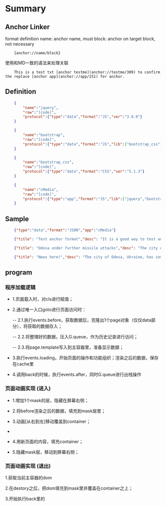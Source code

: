 # Summary

## Anchor Linker

format definition
name:   anchor name, must
block:  anchor on target block, not necessary

```TEXT
    {anchor://name/block}
```

使用和MD一致的语法来处理关联

```TEXT
    This is a test txt [anchor testme](anchor://testme/309) to confirm the replace [anchor app](anchor://app/251) for anchor.
```


## Definition

```JSON
    {
        "name":"jquery",
        "raw":"[code]",
        "protocol":{"type":"data","format":"JS","ver":"3.8.0"}
    }
```

```JSON
    {
        "name":"bootstrap",
        "raw":"[code]",
        "protocol":{"type":"data","format":"JS","lib":["bootstrap_css"],"ver":"5.1.3"}
    }
```

```JSON
    {
        "name":"bootstrap_css",
        "raw":"[code]",
        "protocol":{"type":"data","format":"CSS","ver":"5.1.3"}
    }
```

```JSON
    {
        "name":"cMedia",
        "raw":"[code]",
        "protocol":{"type":"app","format":"JS","lib":["jquery","bootstrap"],"ver":"0.1.0"}
    }
```

## Sample

```JSON
    {"type":"data","format":"JSON","app":"cMedia"}
```

```JSON
    {"title": "Test anchor format","desc": "It is a good way to test anchor format","content":"This is a test txt [anchor testme](anchor://testme/309) to confirm the replace [anchor app](anchor://app/251) for anchor."}
```

```JSON
    {"title": "Odesa under further missile attacks","desc": "The city of Odesa, Ukraine, has come under further missile attacks Monday evening local time.   Around 10 p.m. local time (3 p.m. ET), witnesses in the center of the city said they heard several large explosions which shook buildings.","content":"The city of Odesa, Ukraine, has come under further missile attacks Monday evening local time.   Around 10 p.m. local time (3 p.m. ET), witnesses in the center of the city said they heard several large explosions which shook buildings.  Social media showed at least one large fire burning. and a witness said a large shopping center was on fire. The resident of a city more than 40 kilometers (25 miles) from Odesa reported hearing the blasts.   A few hours earlier, Odesa city council reported three cruise missiles were fired from a Tu-22 bomber. Five buildings were destroyed and two people injured.  The targets were unknown but some images from Odesa suggested a mixed residential-industrial area had been hit.  Video released by the city council showed widespread devastation across a wide area.   On Monday morning authorities four sea-launched Onyx cruise missiles were fired towards Odesa.   The earlier attacks came as European Council President Charles Michel visited Odesa.  On Sunday, ten cruise missiles were fired at the Odesa area. Russia has used submarines, surface ships and aircraft to launch missiles at Odesa in recent days.","images":["base64 image","base64 image"]}
```

```JSON
    {"title": "News here!","desc": "The city of Odesa, Ukraine, has come under further missile attacks Monday evening local time.   Around 10 p.m. local time (3 p.m. ET), witnesses in the center of the city said they heard several large explosions which shook buildings.","content":"The city of Odesa, Ukraine, has come under further missile attacks Monday evening local time.   Around 10 p.m. local time (3 p.m. ET), witnesses in the center of the city said they heard several large explosions which shook buildings.  Social media showed at least one large fire burning. and a witness said a large shopping center was on fire. The resident of a city more than 40 kilometers (25 miles) from Odesa reported hearing the blasts.   A few hours earlier, Odesa city council reported three cruise missiles were fired from a Tu-22 bomber. Five buildings were destroyed and two people injured.  The targets were unknown but some images from Odesa suggested a mixed residential-industrial area had been hit.  Video released by the city council showed widespread devastation across a wide area.   On Monday morning authorities four sea-launched Onyx cruise missiles were fired towards Odesa.   The earlier attacks came as European Council President Charles Michel visited Odesa.  On Sunday, ten cruise missiles were fired at the Odesa area. Russia has used submarines, surface ships and aircraft to launch missiles at Odesa in recent days.","images":["base64 image","base64 image"]}
```


## program

### 程序加载逻辑

- 1.页面载入时，对cls进行赋值；

- 2.通过唯一入口goto进行页面访问时：
  
    -- 2.1.执行events.before，获取数据后，克隆出1个page对象（仅仅data部分），将获取的数据存入；

    -- 2.2.将整理好的数据，压入G.queue，作为历史记录进行访问；

    -- 2.3.将page.template写入到主容器里，准备显示数据；

- 3.执行events.loading，开始页面的操作和功能组织；渲染之后的数据，保存在cache里

- 4.调用back的时候，执行events.after，同时G.queue进行出栈操作

### 页面动画实现 (进入)

- 1.增加1个mask的层，隐藏在屏幕右侧；

- 2.将before渲染之后的数据，填充到mask层里；

- 3.动画[从右到左]移动覆盖到container；
- 
- 4.用新页面的内容，填充container；

- 5.隐藏mask层，移动到屏幕右侧；

### 页面动画实现 (退出)

1.获取当前主容器的dom

2.在destory之后，把dom填充到mask里并覆盖在container之上；

3.开始执行back里的
